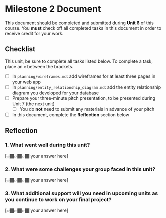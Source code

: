 # Milestone 2 Document

This document should be completed and submitted during **Unit 6** of this course. You **must** check off all completed tasks in this document in order to receive credit for your work.

## Checklist

This unit, be sure to complete all tasks listed below. To complete a task, place an `x` between the brackets.

- [ ] In `planning/wireframes.md`: add wireframes for at least three pages in your web app
- [ ] In `planning/entity_relationship_diagram.md`: add the entity relationship diagram you developed for your database
- [ ] Prepare your three-minute pitch presentation, to be presented during Unit 7 (the next unit)
  - [ ] You do **not** need to submit any materials in advance of your pitch
- [ ] In this document, complete the **Reflection** section below

## Reflection

### 1. What went well during this unit?

[👉🏾👉🏾👉🏾 your answer here]

### 2. What were some challenges your group faced in this unit?

[👉🏾👉🏾👉🏾 your answer here]

### 3. What additional support will you need in upcoming units as you continue to work on your final project?

[👉🏾👉🏾👉🏾 your answer here]
